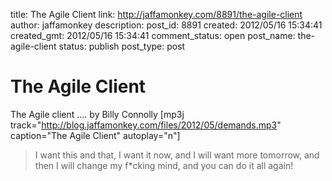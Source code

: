 title: The Agile Client
link: http://jaffamonkey.com/8891/the-agile-client
author: jaffamonkey
description: 
post_id: 8891
created: 2012/05/16 15:34:41
created_gmt: 2012/05/16 15:34:41
comment_status: open
post_name: the-agile-client
status: publish
post_type: post

# The Agile Client

The Agile client .... by Billy Connolly [mp3j track="http://blog.jaffamonkey.com/files/2012/05/demands.mp3" caption="The Agile Client" autoplay="n"] 

> I want this and that, I want it now, and I will want more tomorrow, and then I will change my f*cking mind, and you can do it all again!